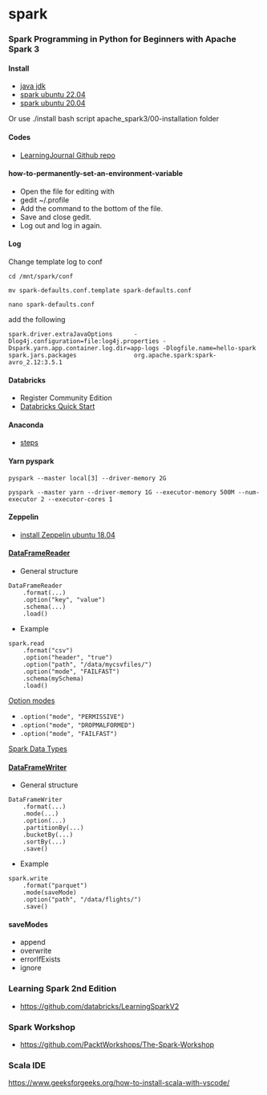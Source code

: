 # spark

### Spark Programming in Python for Beginners with Apache Spark 3

#### Install

* [java jdk](https://www.digitalocean.com/community/tutorials/how-to-install-java-with-apt-on-ubuntu-22-04)
* [spark ubuntu 22.04](https://dev.to/kinyungu_denis/to-install-apache-spark-and-run-pyspark-in-ubuntu-2204-4i79)
* [spark ubuntu 20.04](https://cloudinfrastructureservices.co.uk/how-to-install-apache-spark-on-ubuntu-20-04/)

Or use ./install bash script apache_spark3/00-installation folder

#### Codes

* [LearningJournal Github repo](https://github.com/LearningJournal/Spark-Programming-In-Python)

#### how-to-permanently-set-an-environment-variable

* Open the file for editing with
* gedit ~/.profile
* Add the command to the bottom of the file.
* Save and close gedit.
* Log out and log in again.

#### Log

Change template log to conf 

`cd /mnt/spark/conf`

`mv spark-defaults.conf.template spark-defaults.conf`

`nano spark-defaults.conf`

add the following

`spark.driver.extraJavaOptions      -Dlog4j.configuration=file:log4j.properties -Dspark.yarn.app.container.log.dir=app-logs -Dlogfile.name=hello-spark`
`spark.jars.packages                org.apache.spark:spark-avro_2.12:3.5.1`

#### Databricks

* Register Community Edition
* [Databricks Quick Start](https://docs.databricks.com/getting-started/quick-start.html)

#### Anaconda

* [steps](https://itslinuxfoss.com/install-anaconda-ubuntu-22-04/) 

#### Yarn pyspark

`pyspark --master local[3] --driver-memory 2G`

`pyspark --master yarn --driver-memory 1G --executor-memory 500M --num-executor 2 --executor-cores 1`

#### Zeppelin

* [install Zeppelin ubuntu 18.04](https://www.youtube.com/watch?v=XW0zZCknjiw)

#### [DataFrameReader](https://spark.apache.org/docs/latest/api/python/reference/pyspark.sql/api/pyspark.sql.DataFrameReader.html?highlight=dataframereader)

* General structure

```
DataFrameReader
    .format(...)
    .option("key", "value")
    .schema(...)
    .load()
```

* Example

```
spark.read
    .format("csv")
    .option("header", "true")
    .option("path", "/data/mycsvfiles/")
    .option("mode", "FAILFAST")
    .schema(mySchema)
    .load()
```

[Option modes](https://www.coffeeandtips.com/post/differences-between-failfast-permissive-and-dropmalfored-modes-in-dataframes)

* `.option("mode", "PERMISSIVE")`
* `.option("mode", "DROPMALFORMED")`
* `.option("mode", "FAILFAST")`

[Spark Data Types](https://spark.apache.org/docs/latest/sql-ref-datatypes.html)

#### [DataFrameWriter](https://spark.apache.org/docs/latest/api/python/reference/pyspark.sql/api/pyspark.sql.DataFrameWriter)

* General structure

```
DataFrameWriter
    .format(...)
    .mode(...)
    .option(...)
    .partitionBy(...)
    .bucketBy(...)
    .sortBy(...)
    .save()
```

* Example

```
spark.write
    .format("parquet")
    .mode(saveMode)
    .option("path", "/data/flights/")
    .save()
```

#### saveModes

* append
* overwrite
* errorIfExists
* ignore

### Learning Spark 2nd Edition

* https://github.com/databricks/LearningSparkV2


### Spark Workshop

* https://github.com/PacktWorkshops/The-Spark-Workshop

### Scala IDE

https://www.geeksforgeeks.org/how-to-install-scala-with-vscode/